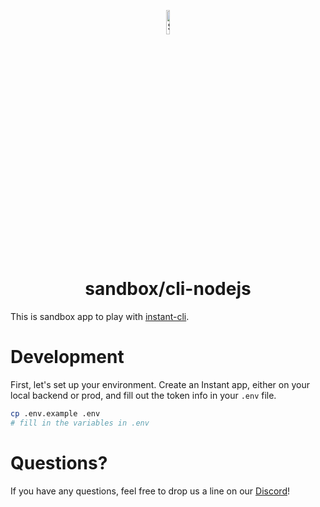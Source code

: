 <p align="center">
  <a href="#">
    <img alt="Shows the Instant logo" src="https://instantdb.com/img/icon/android-chrome-512x512.png" width="10%">
  </a>
  <h1 align="center">sandbox/cli-nodejs</h1>
</p>

This is sandbox app to play with [instant-cli](../../packages/cli/).

# Development

First, let's set up your environment. Create an Instant app, either on your local backend or prod, and fill out the token info in your `.env` file.

```bash
cp .env.example .env
# fill in the variables in .env
```

# Questions?

If you have any questions, feel free to drop us a line on our [Discord](https://discord.com/invite/VU53p7uQcE)!
